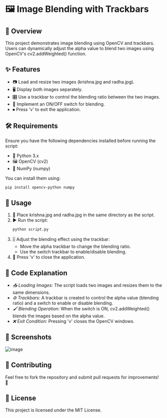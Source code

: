 
# 🖼 Image Blending with Trackbars

## 🌟 Overview
This project demonstrates image blending using OpenCV and trackbars. Users can dynamically adjust the alpha value to blend two images using OpenCV's cv2.addWeighted() function.

## ✨ Features
- 📷 Load and resize two images (krishna.jpg and radha.jpg).
- 🖥 Display both images separately.
- 🎛 Use a trackbar to control the blending ratio between the two images.
- 🔄 Implement an ON/OFF switch for blending.
- ⏹ Press 'v' to exit the application.

## 🛠 Requirements
Ensure you have the following dependencies installed before running the script:

- 🐍 Python 3.x
- 🖼 OpenCV (cv2)
- 🔢 NumPy (numpy)

You can install them using:
```bash
pip install opencv-python numpy
```

## 🚀 Usage
1. 📂 Place krishna.jpg and radha.jpg in the same directory as the script.
2. ▶ Run the script:
   ```bash
   python script.py
   ```
3. 🎚 Adjust the blending effect using the trackbar:
   - Move the alpha trackbar to change the blending ratio.
   - Use the switch trackbar to enable/disable blending.
4. 🏁 Press 'v' to close the application.

## 📝 Code Explanation
- *📥 Loading Images:* The script loads two images and resizes them to the same dimensions.
- *⚙ Trackbars:* A trackbar is created to control the alpha value (blending ratio) and a switch to enable or disable blending.
- *🖌 Blending Operation:* When the switch is ON, cv2.addWeighted() blends the images based on the alpha value.
- *❌ Exit Condition:* Pressing 'v' closes the OpenCV windows.

## 📸 Screenshots
![image](https://github.com/user-attachments/assets/2ae48c49-25a5-43b6-97c3-bb0a2360712e)


## 🤝 Contributing
Feel free to fork the repository and submit pull requests for improvements! 🚀

## 📜 License
This project is licensed under the MIT License.
```

